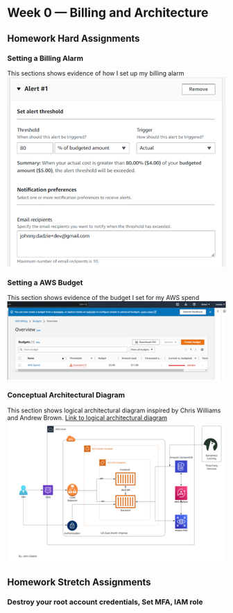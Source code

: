# Week 0 — Billing and Architecture
## Homework Hard Assignments
### Setting a Billing Alarm
This sections shows evidence of how I set up my billing alarm
![Billing Alarm](screenshots/week0_aws_billing_alarm.png)

### Setting a AWS Budget
This section shows evidence of the budget I set for my AWS spend
![AWS Budget Spend](screenshots/week0_aws_budget.png)

### Conceptual Architectural Diagram
This section shows logical architectural diagram inspired by Chris Williams and Andrew Brown.
[Link to logical architectural diagram](https://lucid.app/lucidchart/0e3bcaf8-44a0-4c9e-85dd-ce36f4c06341/edit?viewport_loc=-183%2C22%2C2560%2C1116%2C0_0&invitationId=inv_483a6ca7-bfda-46e4-9795-e1c0f6e251ad)
![Week0 Logical Diagram](screenshots/Week0_Logical_Diagram.png)














## Homework Stretch Assignments
### Destroy your root account credentials, Set MFA, IAM role
